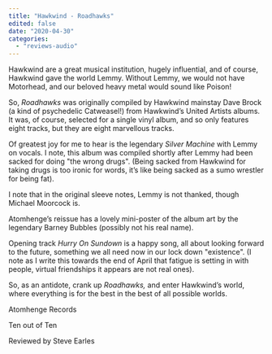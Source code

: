 ```yaml
---
title: "Hawkwind - Roadhawks"
edited: false
date: "2020-04-30"
categories:
  - "reviews-audio"
---
```


Hawkwind are a great musical institution, hugely influential, and of course, Hawkwind gave the world Lemmy. Without Lemmy, we would not have Motorhead, and our beloved heavy metal would sound like Poison!

So, _Roadhawks_ was originally compiled by Hawkwind mainstay Dave Brock (a kind of psychedelic Catweasel!) from Hawkwind’s United Artists albums. It was, of course, selected for a single vinyl album, and so only features eight tracks, but they are eight marvellous tracks.

Of greatest joy for me to hear is the legendary _Silver Machine_ with Lemmy on vocals. I note, this album was compiled shortly after Lemmy had been sacked for doing "the wrong drugs". (Being sacked from Hawkwind for taking drugs is too ironic for words, it’s like being sacked as a sumo wrestler for being fat).

I note that in the original sleeve notes, Lemmy is not thanked, though Michael Moorcock is. 

Atomhenge’s reissue has a lovely mini-poster of the album art by the legendary Barney Bubbles (possibly not his real name).

Opening track _Hurry On Sundown_ is a happy song, all about looking forward to the future, something we all need now in our lock down "existence". (I note as I write this towards the end of April that fatigue is setting in with people, virtual friendships it appears are not real ones).

So, as an antidote, crank up _Roadhawks,_ and enter Hawkwind’s world, where everything is for the best in the best of all possible worlds.

Atomhenge Records

Ten out of Ten

Reviewed by Steve Earles
